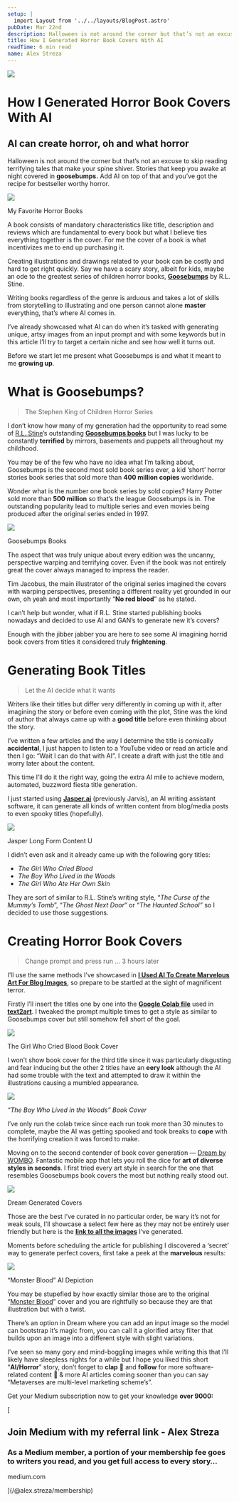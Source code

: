 ```yaml
---
setup: |
  import Layout from '../../layouts/BlogPost.astro'
pubDate: Mar 22nd
description: Halloween is not around the corner but that’s not an excuse to skip reading terrifying tales that make your spine shiver. Stories that keep you awake at night covered in goosebumps. Add AI on top of…
title: How I Generated Horror Book Covers With AI
readTime: 6 min read
name: Alex Streza
---
```


![](https://miro.medium.com/max/700/1*pd4T7Gqz9k_pX22172HwPw.png)

# How I Generated Horror Book Covers With AI

## AI can create horror, oh and what horror

Halloween is not around the corner but that’s not an excuse to skip reading terrifying tales that make your spine shiver. Stories that keep you awake at night covered in **goosebumps.** Add AI on top of that and you’ve got the recipe for bestseller worthy horror.

![](https://miro.medium.com/max/700/1*nFKq9IcEODT_ncMNmhAEuw.png)

My Favorite Horror Books

A book consists of mandatory characteristics like title, description and reviews which are fundamental to every book but what I believe ties everything together is the cover. For me the cover of a book is what incentivizes me to end up purchasing it.

Creating illustrations and drawings related to your book can be costly and hard to get right quickly. Say we have a scary story, albeit for kids, maybe an ode to the greatest series of children horror books, [**Goosebumps**](https://goosebumps.fandom.com/wiki/Goosebumps_Wiki) by R.L. Stine.

Writing books regardless of the genre is arduous and takes a lot of skills from storytelling to illustrating and one person cannot alone **master** everything, that’s where AI comes in.

I’ve already showcased what AI can do when it’s tasked with generating unique, artsy images from an input prompt and with some keywords but in this article I’ll try to target a certain niche and see how well it turns out.

Before we start let me present what Goosebumps is and what it meant to me **growing up**.

# What is Goosebumps?

> The Stephen King of Children Horror Series

I don’t know how many of my generation had the opportunity to read some of [R.L. Stine](https://twitter.com/rl_stine)’s outstanding [**Goosebumps books**](https://goosebumps.fandom.com/wiki/Goosebumps_Wiki) but I was lucky to be constantly **terrified** by mirrors, basements and puppets all throughout my childhood.

You may be of the few who have no idea what I’m talking about, Goosebumps is the second most sold book series ever, a kid ‘short’ horror stories book series that sold more than **400 million copies** worldwide.

Wonder what is the number one book series by sold copies? Harry Potter sold more than **500 million** so that’s the league Goosebumps is in. The outstanding popularity lead to multiple series and even movies being produced after the original series ended in 1997.

![](https://miro.medium.com/max/700/1*Sfdt4OcIvwI7xtLMgU2mKg.png)

Goosebumps Books

The aspect that was truly unique about every edition was the uncanny, perspective warping and terrifying cover. Even if the book was not entirely great the cover always managed to impress the reader.

Tim Jacobus, the main illustrator of the original series imagined the covers with warping perspectives, presenting a different reality yet grounded in our own, oh yeah and most importantly “**No red blood**” as he stated.

I can’t help but wonder, what if R.L. Stine started publishing books nowadays and decided to use AI and GAN’s to generate new it’s covers?

Enough with the jibber jabber you are here to see some AI imagining horrid book covers from titles it considered truly **frightening**.

# Generating Book Titles

> Let the AI decide what it wants

Writers like their titles but differ very differently in coming up with it, after imagining the story or before even coming with the plot, Stine was the kind of author that always came up with a **good title** before even thinking about the story.

I’ve written a few articles and the way I determine the title is comically **accidental**, I just happen to listen to a YouTube video or read an article and then I go: “Wait I can do that with AI”. I create a draft with just the title and worry later about the content.

This time I’ll do it the right way, going the extra AI mile to achieve modern, automated, buzzword fiesta title generation.

I just started using [**Jasper.ai**](https://jasper.ai/) (previously Jarvis), an AI writing assistant software, it can generate all kinds of written content from blog/media posts to even spooky titles (hopefully).

![](https://miro.medium.com/max/700/1*8AlsyZTBe3mcQAXGV7pOaw.png)

Jasper Long Form Content U

I didn’t even ask and it already came up with the following gory titles:

- _The Girl Who Cried Blood_
- _The Boy Who Lived in the Woods_
- _The Girl Who Ate Her Own Skin_

They are sort of similar to R.L. Stine’s writing style, “_The Curse of the Mummy’s Tomb_”, “_The Ghost Next Door_” or “_The Haunted School”_ so I decided to use those suggestions.

# Creating Horror Book Covers

> Change prompt and press run … 3 hours later

I’ll use the same methods I’ve showcased in [**I Used AI To Create Marvelous Art For Blog Images**](/@alex.streza/i-used-ai-to-create-marvelous-art-for-blog-images-17cb67ffa816), so prepare to be startled at the sight of magnificent terror.

Firstly I’ll insert the titles one by one into the [**Google Colab file**](https://colab.research.google.com/github/mfrashad/text2art/blob/main/text2art.ipynb) used in [**text2art**](https://text2art.com/). I tweaked the prompt multiple times to get a style as similar to Goosebumps cover but still somehow fell short of the goal.

![](https://miro.medium.com/max/340/1*jC7a9CyZk8ZJ0Yat1wkPKA.png)

The Girl Who Cried Blood Book Cover

I won’t show book cover for the third title since it was particularly disgusting and fear inducing but the other 2 titles have an **eery look** although the AI had some trouble with the text and attempted to draw it within the illustrations causing a mumbled appearance.

![](https://miro.medium.com/max/340/1*cayBdwj2EJALGbHp5q2wzA.png)

_“The Boy Who Lived in the Woods” Book Cover_

I’ve only run the colab twice since each run took more than 30 minutes to complete, maybe the AI was getting spooked and took breaks to **cope** with the horrifying creation it was forced to make.

Moving on to the second contender of book cover generation — [Dream by WOMBO](https://www.wombo.art/). Fantastic mobile app that lets you roll the dice for **art of diverse styles in seconds**. I first tried every art style in search for the one that resembles Goosebumps book covers the most but nothing really stood out.

![](https://miro.medium.com/max/700/1*kfWfnJFv9t0BpwJZCqmK6w.png)

Dream Generated Covers

Those are the best I’ve curated in no particular order, be wary it’s not for weak souls, I’ll showcase a select few here as they may not be entirely user friendly but here is the [**link to all the images**](https://postimg.cc/gallery/bjNRZ7K) I’ve generated.

Moments before scheduling the article for publishing I discovered a ‘secret’ way to generate perfect covers, first take a peek at the **marvelous** results:

![](https://miro.medium.com/proxy/1*i3ZdPVw-kRgP-C4Td4jrrw.png)

“Monster Blood” AI Depiction

You may be stupefied by how exactly similar those are to the original “[Monster Blood](https://goosebumps.fandom.com/wiki/Monster_Blood)” cover and you are rightfully so because they are that illustration but with a twist.

There’s an option in Dream where you can add an input image so the model can bootstrap it’s magic from, you can call it a glorified artsy filter that builds upon an image into a different style with slight variations.

I’ve seen so many gory and mind-boggling images while writing this that I’ll likely have sleepless nights for a while but I hope you liked this short “**AI/Horror**” story, don’t forget to **clap** 👏 and **follow** for more software-related content 🚀 & more AI articles coming sooner than you can say “Metaverses are multi-level marketing scheme’s”.

Get your Medium subscription now to get your knowledge **over 9000:**

[

## Join Medium with my referral link - Alex Streza

### As a Medium member, a portion of your membership fee goes to writers you read, and you get full access to every story…

medium.com

](/@alex.streza/membership)
